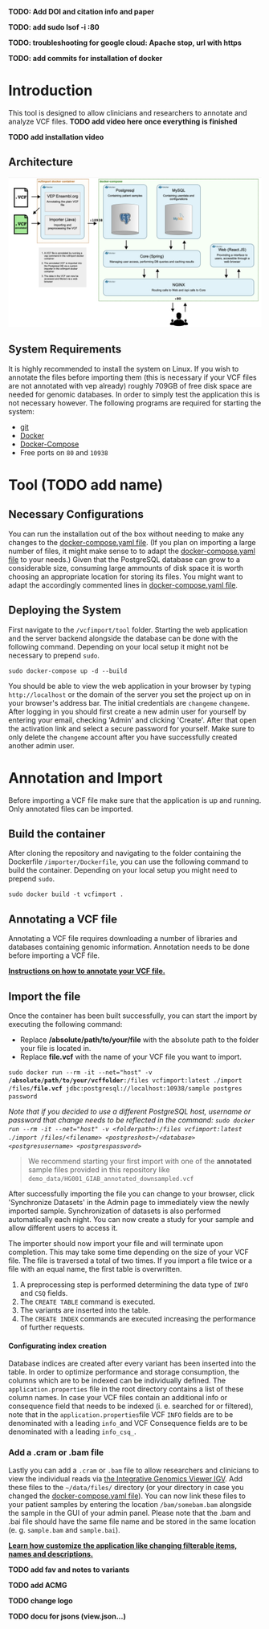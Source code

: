 **TODO: Add DOI and citation info and paper**

**TODO: add sudo lsof -i :80**

**TODO: troubleshooting for google cloud: Apache stop, url with https**

**TODO: add commits for installation of docker**

# Introduction

This tool is designed to allow clinicians and researchers to annotate and analyze VCF files.
**TODO add video here once everything is finished**

**TODO add installation video**

## Architecture

![system architecture](/misc/diagrams/architecture.png)

## System Requirements

It is highly recommended to install the system on Linux. If you wish to annotate the files before importing them (this is necessary if your
VCF files are not annotated with vep already) roughly 709GB of free disk space are needed for genomic databases. In order to simply test the application this is not necessary however.
The following programs are required for starting the system:

- <a href="https://git-scm.com/book/en/v2/Getting-Started-Installing-Git" target="_blank">git</a>
- <a href="https://docs.docker.com/engine/install/" target="_blank">Docker</a>
- <a href="https://docs.docker.com/compose/install/" target="_blank">Docker-Compose</a>
- Free ports on `80` and `10938`

# Tool **(TODO add name)**

## Necessary Configurations

You can run the installation out of the box without needing to make any changes to the [docker-compose.yaml file](tool/docker-compose.yaml). (If you plan on importing a large number of files, it might make sense to to adapt the [docker-compose.yaml file](tool/docker-compose.yaml) to your needs.)
Given that the PostgreSQL database can grow to a considerable size, consuming large ammounts of disk space it is worth
choosing an appropriate location for storing its files. You might want to adapt the accordingly commented lines in [docker-compose.yaml file](tool/docker-compose.yaml).

## Deploying the System

First navigate to the `/vcfimport/tool` folder. Starting the web application and the server backend alongside the database can be done with the following command. Depending on your local setup it might not be necessary to prepend `sudo`.

<pre><code>sudo docker-compose up -d --build</code></pre>

You should be able to view the web application in your browser by typing `http://localhost` or the domain of the server you set the project up on in your browser's address bar. The initial credentials are `changeme` `changeme`. After logging in you should first create a new admin user for yourself by entering your email, checking 'Admin' and clicking 'Create'. After that open the activation link and select a secure password for yourself. Make sure to only delete the `changeme` account after you have successfully created another admin user.

# Annotation and Import

Before importing a VCF file make sure that the application is up and running. Only annotated files can be imported.

## Build the container

After cloning the repository and navigating to the folder containing the Dockerfile ``/importer/Dockerfile``, you can use the following command to build the container. Depending on your local setup you might need to prepend `sudo`.

<pre><code>sudo docker build -t vcfimport .</code></pre>

## Annotating a VCF file

Annotating a VCF file requires downloading a number of libraries and databases containing genomic information. Annotation needs to be done before importing a VCF file.

<b>[Instructions on how to annotate your VCF file.](ANNOTATION.md)</b>

## Import the file

Once the container has been built successfully, you can start the import by executing the following command:
- Replace <b>/absolute/path/to/your/file</b> with the absolute path to the folder your file is located in.
- Replace <b>file.vcf</b> with the name of your VCF file you want to import. 

<pre><code>sudo docker run --rm -it --net="host" -v <b>/absolute/path/to/your/vcffolder</b>:/files vcfimport:latest ./import /files/<b>file.vcf</b> jdbc:postgresql://localhost:10938/sample postgres password</code></pre>

<i>Note that if you decided to use a different PostgreSQL host, username or password that change needs to be reflected in the command:
```sudo docker run --rm -it --net="host" -v <folderpath>:/files vcfimport:latest ./import /files/<filename> <postgreshost>/<database> <postgresusername> <postgrespassword>```</i>

> We recommend starting your first import with one of the **annotated** sample files provided in this repository like ```demo_data/HG001_GIAB_annotated_downsampled.vcf```
  
After successfully importing the file you can change to your browser, click 'Synchronize Datasets' in the Admin page to immediately view the newly imported sample. Synchronization of datasets is also performed automatically each night. You can now create a study for your sample and allow different users to access it.

The importer should now import your file and will terminate upon completion. 
This may take some time depending on the size of your VCF file. The file is traversed a total of two times.
If you import a file twice or a file with an equal name, the first table is overwritten.
1. A preprocessing step is performed determining the data type of <code>INFO</code> and <code>CSQ</code> fields.
2. The <code>CREATE TABLE</code> command is executed.
3. The variants are inserted into the table.
4. The <code>CREATE INDEX</code> commands are executed increasing the performance of further requests.
  
#### Configurating index creation

Database indices are created after every variant has been inserted into the table. In order to optimize performance and storage consumption, the columns which are to be indexed can be individually defined. The <code>application.properties</code> file in the root directory contains a list of these column names. In case your VCF files contain an additional info or consequence field that needs to be indexed (i. e. searched for or filtered), note that in the `application.properties`file  VCF `INFO` fields are to be denominated with a leading `info_`and VCF Consequence fields are to be denominated with a leading `info_csq_`.   

### Add a .cram or .bam file

Lastly you can add a `.cram` or `.bam` file to allow researchers and clinicians to view the individual reads via [the Integrative Genomics Viewer IGV](https://igv.org/).
Add these files to the `~/data/files/` directory (or your directory in case you changed the [docker-compose.yaml file](tool/docker-compose.yaml)). You can now link these files to your patient samples by entering the location `/bam/somebam.bam` alongside the sample in the GUI of your admin panel. Please note that the .bam and .bai file should have the same file name and be stored in the same location (e. g. `sample.bam` and `sample.bai`).

  
**[Learn how customize the application like changing filterable items, names and descriptions.](CUSTOMIZE.md)**

  
**TODO add fav and notes to variants**
  
**TODO add ACMG**
  
**TODO change logo**
  
**TODO docu for jsons (view.json...)**
